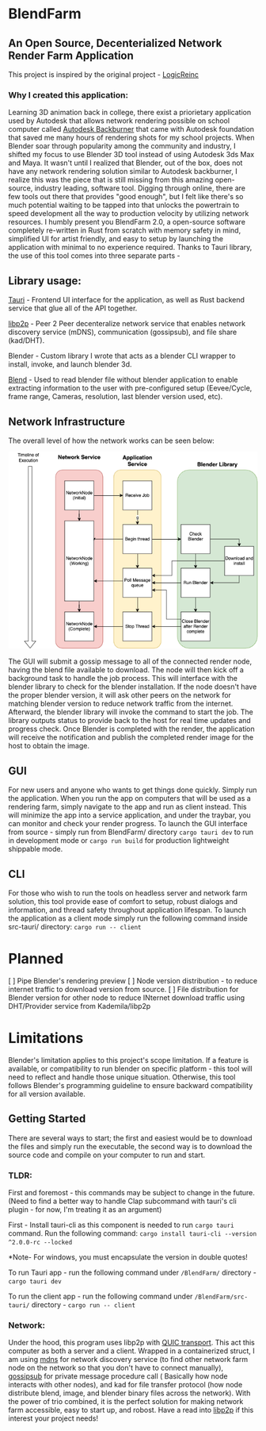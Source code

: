 # BlendFarm

## An Open Source, Decenterialized Network Render Farm Application

This project is inspired by the original project - [LogicReinc](https://github.com/LogicReinc/LogicReinc.BlendFarm)

### Why I created this application:

Learning 3D animation back in college, there exist a priorietary application used by Autodesk that allows network rendering possible on school computer called [Autodesk Backburner](https://apps.autodesk.com/en/Detail/Index?id=3481100546473279788&appLang=en&os=Linux) that came with Autodesk foundation that saved me many hours of rendering shots for my school projects. When Blender soar through popularity among the community and industry, I shifted my focus to use Blender 3D tool instead of using Autodesk 3ds Max and Maya. It wasn't until I realized that Blender, out of the box, does not have any network rendering solution similar to Autodesk backburner, I realize this was the piece that is still missing from this amazing open-source, industry leading, software tool. Digging through online, there are few tools out there that provides "good enough", but I felt like there's so much potential waiting to be tapped into that unlocks the powertrain to speed development all the way to production velocity by utilizing network resources.
I humbly present you BlendFarm 2.0, a open-source software completely re-written in Rust from scratch with memory safety in mind, simplified UI for artist friendly, and easy to setup by launching the application with minimal to no experience required. Thanks to Tauri library, the use of this tool comes into three separate parts - 

## Library usage:
[Tauri](https://v2.tauri.app) - Frontend UI interface for the application, as well as Rust backend service that glue all of the API together.

[libp2p](https://docs.libp2p.io/) - Peer 2 Peer decenteralize network service that enables network discovery service (mDNS), communication (gossipsub), and file share (kad/DHT).

Blender - Custom library I wrote that acts as a blender CLI wrapper to install, invoke, and launch blender 3d.

[Blend](https://docs.rs/blend/latest/blend/) - Used to read blender file without blender application to enable extracting information to the user with pre-configured setup (Eevee/Cycle, frame range, Cameras, resolution, last blender version used, etc).

## Network Infrastructure

The overall level of how the network works can be seen below:

![Network Infrastructure](./assets/NetworkInfra_Blender.png "Network Map")

 <!-- TODO: Explain how the node will receive a particular frame to render on? -->
The GUI will submit a gossip message to all of the connected render node, having the blend file available to download. The node will then kick off a background task to handle the job process. This will interface with the blender library to check for the blender installation. If the node doesn't have the proper blender version, it will ask other peers on the network for matching blender version to reduce network traffic from the internet. Afterward, the blender library will invoke the command to start the job. The library outputs status to provide back to the host for real time updates and progress check. Once Blender is completed with the render, the application will receive the notification and publish the completed render image for the host to obtain the image.

## GUI 
For new users and anyone who wants to get things done quickly. Simply run the application. When you run the app on computers that will be used as a rendering farm, simply navigate to the app and run as client instead. This will minimize the app into a service application, and under the traybar, you can monitor and check your render progress. To launch the GUI interface from source - simply run from BlendFarm/ directory `cargo tauri dev` to run in development mode or `cargo run build` for production lightweight shippable mode.

## CLI 
For those who wish to run the tools on headless server and network farm solution, this tool provide ease of comfort to setup, robust dialogs and information, and thread safety throughout application lifespan. To launch the application as a client mode simply run the following command inside src-tauri/ directory:
`cargo run -- client`

<!-- TOOD: For future impl. WE won't have to worry about this for this sprint milestone for now. ## Library
.rlib are publicly available and exposed by compiling rust into the library bundle. You can compile the blender package separately and use the codebase to allow your program to interface blender. Or interface to the manager of the toolchain to help prebuild your assembly with out of box template to interface with blender program.    -->

# Planned
[ ] Pipe Blender's rendering preview
[ ] Node version distribution - to reduce internet traffic to download version from source.
[ ] File distribution for Blender version for other node to reduce INternet download traffic using DHT/Provider service from Kademila/libp2p

# Limitations
Blender's limitation applies to this project's scope limitation. If a feature is available, or compatibility to run blender on specific platform - this tool will need to reflect and handle those unique situation. Otherwise, this tool follows Blender's programming guideline to ensure backward compatibility for all version available.

## Getting Started

There are several ways to start; the first and easiest would be to download the files and simply run the executable, the second way is to download the source code and compile on your computer to run and start.

### TLDR:

First and foremost - this commands may be subject to change in the future. (Need to find a better way to handle Clap subcommand with tauri's cli plugin - for now, I'm treating it as an argument)

First - Install tauri-cli as this component is needed to run `cargo tauri` command. Run the following command:
`cargo install tauri-cli --version ^2.0.0-rc --locked`

*Note- For windows, you must encapsulate the version in double quotes!

To run Tauri app - run the following command under `/BlendFarm/` directory - `cargo tauri dev`

To run the client app - run the following command under `/BlendFarm/src-tauri/` directory - `cargo run -- client`

### Network:

Under the hood, this program uses libp2p with [QUIC transport](https://docs.libp2p.io/concepts/transports/quic/). This act this computer as both a server and a client. Wrapped in a containerized struct, I am using [mdns](https://docs.libp2p.io/concepts/discovery-routing/mdns/) for network discovery service (to find other network farm node on the network so that you don't have to connect manually), [gossipsub]() for private message procedure call ( Basically how node interacts with other nodes), and kad for file transfer protocol (how node distribute blend, image, and blender binary files across the network). With the power of trio combined, it is the perfect solution for making network farm accessible, easy to start up, and robost. Have a read into [libp2p](https://libp2p.io/) if this interest your project needs! 

<!-- Hidden from view for developer remarks
    Testing out peer 2 peer over two linux box. One of the machine hasn't been update/upgrade in awhile, but reported an issue about missing PKG_CONFIG_ALLOW_SYSTEM_CFLAGS=1 pkg_config --libs --cflags glib-2.0 glib-2.0 - the pkg-config command could not be found. Install via apt install pkg-config resolve this one problem, but more likely you need to preconfigure PKG_CONFIG_PATH in environment variable.
 -->